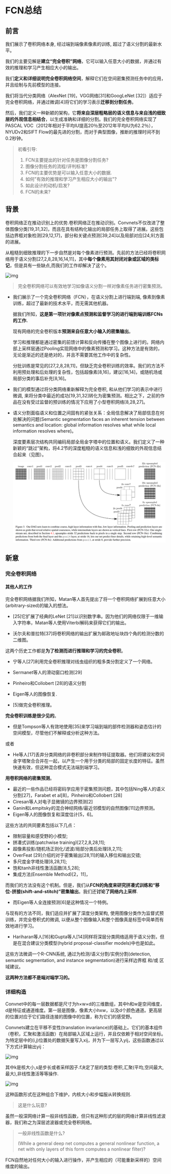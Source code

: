 # FCN总结

## 前言

我们展示了卷积网络本身, 经过端到端像素像素的训练, 超过了语义分割的最新水平。

我们的主要见解是**建立“完全卷积”网络**，它可以输入任意大小的数据，并通过有效的推理和学习产生相应大小的输出。

我们**定义和详细说明完全卷积网络空间**，解释它们在空间密集预测任务中的应用，并且绘制与先前模型的连接。

我们将当代分类网络（AlexNet [19]，VGG网络[31]和GoogLeNet [32]）适应于完全卷积网络，并通过微调[4]将它们的学习表示**迁移到分割任务**。

然后，我们定义一种新颖的架构，它**将来自深层粗略层的语义信息与来自浅的细致层的外观信息相结合**，以生成准确和详细的分割。我们的完全卷积网络实现了PASCAL VOC（2012年相对于平均IU提高20％至2012年平均IU为62.2％），NYUDv2和SIFT Flow的最先进的分割，而对于典型图像，推断的推理时间不到0.2秒钟。

> 初看引导:
>
> 1. FCN主要提出的针对任务是图像分割任务?
> 2. 图像分割任务的流程/评判标准?
> 3. FCN的主要优势是可以输入任意大小的数据. 
> 4. 如何"有效的推理和学习产生相应大小的输出"?
> 5. 如此设计的动机/启发?
> 6. FCN的未来?

## 背景

卷积网络正在推动识别上的优势.卷积网络正在推动识别。Convnets不仅改进了整体图像分类[19,31,32]，而且在具有结构化输出的局部任务上取得了进展。这些包括边界框对象检测[29,12,17]，部分和关键点预测[39,24]以及局部对应[24,9]方面的进展。

从粗糙到细致推理的下一步自然是对每个像素进行预测。先前的方法已经将卷积网络用于语义分割[27,2,8,28,16,14,11]，其中**每个像素用其封闭对象或区域的类标记**，但是具有一些缺点,而我们的工作却解决了这个。

![img](http://static.tongtianta.site/paper_image/9890db7d-6b5e-11e8-85d3-6045cb803e2f/image_0_2_0.jpg)

> 完全卷积网络可以有效地学习如像语义分割一样对像素任务进行密集预测。

* 我们展示了一个完全卷积网络（FCN），在语义分割上进行端到端, 像素到像素训练，超过了最新的技术水平，而无需其他机器。

    据我们所知，**这是第一项针对像素点预测和监督学习的进行端到端训练FCNs的工作.**

    现有网络的完全卷积版本**预测来自任意大小输入的密集输出**。

    学习和推理都是通过密集的前馈计算和反向传播在整个图像上进行的。网络内部上采样层通过Pooling实现网络中的像素预测和学习。这种方法是有效的，无论是渐近的还是绝对的，并且不需要其他工作中的复杂性。

    分批训练是常见的[27,2,8,28,11]，但缺乏完全卷积训练的效率。我们的方法不利用预处理和后处理的复杂性，包括超像素[8,16]，建议[16,14]，或随机场或局部分类的事后补充[8,16]。

* 我们的模型通过将分类网络重新解释为完全卷积, 和从他们学习的表示中进行微调, 来将分类中最近的成功[19,31,32]转化为密集预测。相比之下，之前的作品在没有受过监督的预训练的情况下应用了小型卷积网络[8,28,27]。

* 语义分割面临语义和位置之间固有的紧张关系：全局信息解决了局部信息在何处解决的问题(Semantic segmentation faces an inherent tension between semantics and location: global information resolves what while local information resolves where)。

    深度要素层次结构共同编码局部全局金字塔中的位置和语义。我们定义了一种新颖的“跳过”架构，将4.2节的深度粗糙的语义信息和浅的细致的外观信息结合起来（见图）。

    ![1541245816553](assets/1541245816553.png)

## 新意

### 完全卷积网络

#### 其他人的工作

完全卷积网络据我们所知，Matan等人首先提出了将一个卷积网络扩展到任意大小(arbitrary-sized)的输入的想法。

* [25]它扩展了经典的LeNet [21]以识别数字串。因为他们的网络仅限于一维输入字符串，Matan等人使用Viterbi解码来获得它们的输出。

* 沃尔夫和普拉特[37]将卷积网络的输出扩展为邮政地址块四个角的检测分数的二维图。

这两个历史工作都是**为了检测而进行推理和学习的完全卷积**。

* 宁等人[27]利用完全卷积推理对线虫组织的粗多类分割定义了一个网络。

* Sermanet等人的滑动窗口检测[29]
* Pinheiro和Collobert [28]的语义分割
* Eigen等人的图像恢复.
* [5]做完全卷积推理。

**完全卷积训练是很少见的**。

* 但是Tompson等人有效地使用[35]来学习端到端的部件检测器和姿态估计的空间模型，尽管他们不解释或分析这种方法。

或者

* He等人[17]丢弃分类网络的非卷积部分来制作特征提取器。他们将建议和空间金字塔聚合合并在一起，以产生一个用于分类的局部的固定长度的特征。虽然快速有效，但这种混合模式无法端到端学习。

**用卷积网络的密集预测**。

* 最近的一些作品已经将密码学应用于密集预测问题，其中包括Ning等人的语义分割[27]，Farabet et al[8]，Pinheiro和Collobert [28]
* Ciresan等人对电子显微镜的边界预测[2]
* Ganin和Lempitsky的混合神经网络/最近邻模型的自然图像[11]边界预测。
* Eigen等人的图像恢复和深度估计[5，6]。

这些方法的共同要素包括以下几点：

* 限制容量和感受野的小模型; 
* 拼凑式训练(patchwise training)[27,2,8,28,11]; 
* 超像素投影/随机场正则化/滤波/局部分类后处理[8,2,11]; 
* OverFeat [29]介绍的对于密集输出[28,11]的输入移位和输出交错; 
* 多尺度金字塔处理[8,28,11]; 
* 饱和tanh非线性激活函数[8,5,28];
* 集成方法(Ensemble Method)[2，11]，

而我们的方法没有这个机制。但是，我们从**FCN的角度来研究拼凑式训练和“移位-拼接(shift-and-stitch)”密集输出**。我们还**讨论了网络内上采样**.

* 而Eigen等人全连接预测[6]是这种情况一个特例。

与现有的方法不同，我们适应并扩展了深度分类架构, 使用图像分类作为监督式预训练，并完全卷积式的微调, 以便从整个图像输入和整个图像真是标签中简单而有效地进行学习。

* Hariharan等人[16]和Gupta等人[14]同样将深层分类网络适用于语义分割，但是在混合建议分类模型(hybrid proposal-classiﬁer models)中也是如此。

这些方法微调一个R-CNN系统, 通过为检测/语义分割/实例分割(detection, semantic segmentation, and instance segmentation)进行采样边界框 和/或 区域建议。

**这两种方法都不是端对端学习的。**

### 详细构造

Convnet中的每一层数据都是尺寸为h×w×d的三维数组，其中h和w是空间维度，d是特征或通道维度。第一层是图像，像素大小hxw，以及d个颜色通道。更高层的位置对应于它们路径连接的图像中的位置，称为它们的感受野。

Convnets建立在平移不变性(translation invariance)的基础上。它们的基本组件（卷积，汇聚和激活函数）在局部输入区域上运行，并且仅依赖于相对空间坐标。为特定层中的(i,j)位置处的数据矢量写入xij，并为下一层写入yij，这些函数通过以下方式计算输出yij：

![img](http://static.tongtianta.site/paper_image/9890db7d-6b5e-11e8-85d3-6045cb803e2f/PARAGRAPHLATEX210.jpg)

其中k是核大小,s是步长或者采样因子.f决定了层的类型:卷积,汇聚(平均,空间最大,最大),非线性激活等等操作.

![img](http://static.tongtianta.site/paper_image/9890db7d-6b5e-11e8-85d3-6045cb803e2f/PARAGRAPHLATEX211.jpg)

这种函数形式在这种组合下维护，内核大小和步幅服从转换规则.

> 这是什么玩意?

虽然一般深网络计算一般非线性函数，但只有这种形式的层的网络计算非线性滤波器，我们称之为深层滤波器或完全卷积网络。

> 一般非线性函数是什么?
>
> (While a general deep net computes a general nonlinear function, a net with only layers of this form computes a nonlinear ﬁlter)?

FCN自然地对任何大小的输入进行操作，并产生相应的（可能重新采样的）空间维度的输出。

